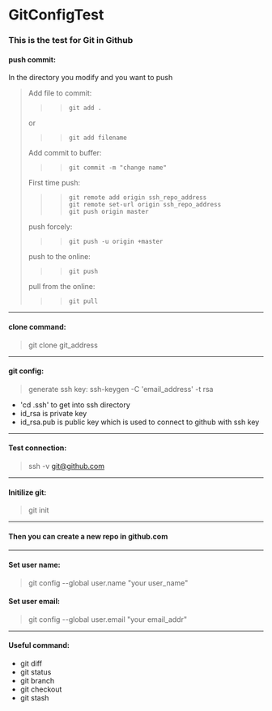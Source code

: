 # GitConfigTest

### This is the test for Git in Github
#### push commit: <br>

In the directory you modify and you want to push<br>
> Add file to commit: 	
>>> 	git add .	
> or 	
>>> 	git add filename
> Add commit to buffer: 	
>>> 	git commit -m "change name"
> First time push:	
>>> 	git remote add origin ssh_repo_address
>>> 	git remote set-url origin ssh_repo_address
>>> 	git push origin master
> push forcely:		
>>> 	git push -u origin +master
> push to the online: 	
>>> 	git push
> pull from the online:	
>>> 	git pull

------
#### clone command:<br>
> git clone git_address<br>

------
#### git config:<br>
> generate ssh key: ssh-keygen -C 'email_address' -t rsa<br>
* 'cd .ssh' to get into ssh directory<br>
* id_rsa is private key<br>
* id_rsa.pub is public key which is used to connect to github with ssh key<br>

------
#### Test connection: 
> ssh -v git@github.com<br>

------
#### Initilize git: 
> git init<br>

------
#### Then you can create a new repo in github.com<br>

------
#### Set user name: 
> git config --global user.name "your user_name"<br>
#### Set user email: 
> git config --global user.email "your email_addr"<br>

------
#### Useful command:<br>
* git diff<br>
* git status<br>
* git branch<br>
* git checkout<br>
* git stash<br>


